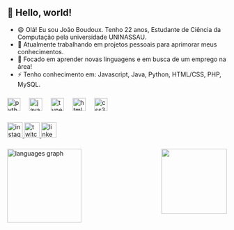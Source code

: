 <h2 align="left">👋 Hello, world!</h2>

- 😄 Olá! Eu sou João Boudoux. Tenho 22 anos, Estudante de Ciência da Computação pela universidade UNINASSAU.
- 🔭 Atualmente trabalhando em projetos pessoais para aprimorar meus conhecimentos.
- 🌱 Focado em aprender novas linguagens e em busca de um emprego na área!
- ⚡ Tenho conhecimento em: Javascript, Java, Python, HTML/CSS, PHP, MySQL. 

###

<div align="left">
  <img src="https://cdn.jsdelivr.net/gh/devicons/devicon/icons/python/python-original.svg" height="30" alt="python logo"  />
  <img width="12" />
  <img src="https://cdn.jsdelivr.net/gh/devicons/devicon/icons/javascript/javascript-original.svg" height="30" alt="javascript logo"  />
  <img width="12" />
  <img src="https://cdn.jsdelivr.net/gh/devicons/devicon/icons/typescript/typescript-original.svg" height="30" alt="typescript logo"  />
  <img width="12" />
  <img src="https://cdn.jsdelivr.net/gh/devicons/devicon/icons/html5/html5-original.svg" height="30" alt="html5 logo"  />
  <img width="12" />
  <img src="https://cdn.jsdelivr.net/gh/devicons/devicon/icons/css3/css3-original.svg" height="30" alt="css3 logo"  />
</div>

###

<div align="left">
  <a href="https://www.instagram.com/joao_boudoux/" target="_blank">
    <img src="https://img.shields.io/static/v1?message=Instagram&logo=instagram&label=&color=E4405F&logoColor=white&labelColor=&style=for-the-badge" height="35" alt="instagram logo"  />
  </a>
  <a href="https://www.twitch.tv/yijotave" target="_blank">
    <img src="https://img.shields.io/static/v1?message=Twitch&logo=twitch&label=&color=9146FF&logoColor=white&labelColor=&style=for-the-badge" height="35" alt="twitch logo"  />
  </a>
  <a href="https://www.linkedin.com/in/joão-victor-de-lima-boudoux-368332222/" target="_blank">
    <img src="https://img.shields.io/static/v1?message=LinkedIn&logo=linkedin&label=&color=0077B5&logoColor=white&labelColor=&style=for-the-badge" height="35" alt="linkedin logo"  />
  </a>
</div>

###

<img align="right" height="150" src="https://i.pinimg.com/originals/0d/b1/38/0db13857427971e32ece31f7fab3c65d.gif"  />

###

<div align="left">
  <img src="https://github-readme-stats.vercel.app/api/top-langs?username=JoaoBoudoux&locale=pt-br&hide_title=false&layout=compact&card_width=320&langs_count=7&theme=vue-dark&hide_border=false&order=2" height="170" alt="languages graph"  />
</div>

###
